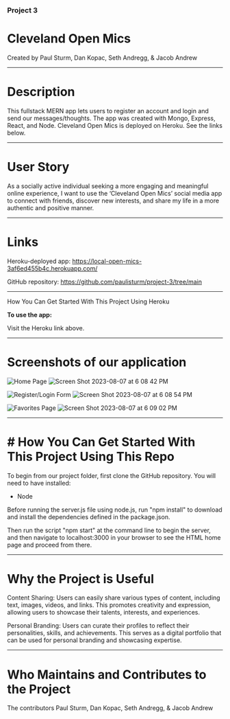 ### Project 3 
# Cleveland Open Mics

Created by Paul Sturm, Dan Kopac, Seth Andregg, & Jacob Andrew

____________

# Description 

This fullstack MERN app lets users to register an account and login and send our messages/thoughts. The app was created with Mongo, Express, React, and Node.
Cleveland Open Mics is deployed on Heroku. See the links below.

____________

# User Story

As a socially active individual seeking a more engaging and meaningful online experience, I want to use the ‘Cleveland Open Mics’ social media app to connect with friends, discover new interests, and share my life in a more authentic and positive manner.
 
____________

# Links

Heroku-deployed app: https://local-open-mics-3af6ed455b4c.herokuapp.com/

GitHub repository: https://github.com/paulisturm/project-3/tree/main

____________

 How You Can Get Started With This Project Using Heroku

<strong>To use the app:</strong> 

Visit the Heroku link above. 

____________

# Screenshots of our application

![Home Page]()
![Screen Shot 2023-08-07 at 6 08 42 PM](https://github.com/paulisturm/Local-Open-Mics/assets/122826902/b48e8058-442e-4495-b493-535099ffa424)



![Register/Login Form]()
![Screen Shot 2023-08-07 at 6 08 54 PM](https://github.com/paulisturm/Local-Open-Mics/assets/122826902/dc112be7-86f7-48cc-9fdb-438ede0bfba9)

![Favorites Page]()
![Screen Shot 2023-08-07 at 6 09 02 PM](https://github.com/paulisturm/Local-Open-Mics/assets/122826902/4c7445c6-ec40-4324-8cf1-fad51dab3a09)
____________

# # How You Can Get Started With This Project Using This Repo

To begin from our project folder, first clone the GitHub repository. You will need to have installed:

* Node

Before running the server.js file using node.js, run "npm install" to download and install the dependencies defined in the package.json. 

Then run the script "npm start" at the command line to begin the server, and then navigate to localhost:3000 in your browser to see the HTML home page and proceed from there.

____________

# Why the Project is Useful

Content Sharing:
Users can easily share various types of content, including text, images, videos, and links. This promotes creativity and expression, allowing users to showcase their talents, interests, and experiences.

Personal Branding:
Users can curate their profiles to reflect their personalities, skills, and achievements. This serves as a digital portfolio that can be used for personal branding and showcasing expertise.

____________

# Who Maintains and Contributes to the Project

  The contributors Paul Sturm, Dan Kopac, Seth Andregg, & Jacob Andrew

